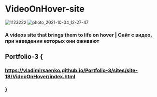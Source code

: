 # VideoOnHover-site

![1123222](https://user-images.githubusercontent.com/56477695/116861215-7277be80-ac0b-11eb-895f-f03fa1c48434.png)
![photo_2021-10-04_12-27-47](https://user-images.githubusercontent.com/56477695/135827989-640782bd-1399-4f7a-9b68-241db705c82c.jpg)


### A videos site that brings them to life on hover | Сайт с видео, при наведении которых они оживают
 
## Portfolio-3 {

### https://vladimirsaenko.github.io/Portfolio-3/sites/site-18/VideoOnHover/index.html

### }
